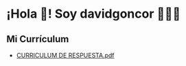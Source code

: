 # ¡Hola 👋! Soy davidgoncor 👨🏻‍💻
## Mi Currículum

- [CURRICULUM DE RESPUESTA.pdf](https://github.com/davidgoncor3005/ejemplo123/blob/main/CURRICULUM%20DE%20RESPUESTA.pdf)
